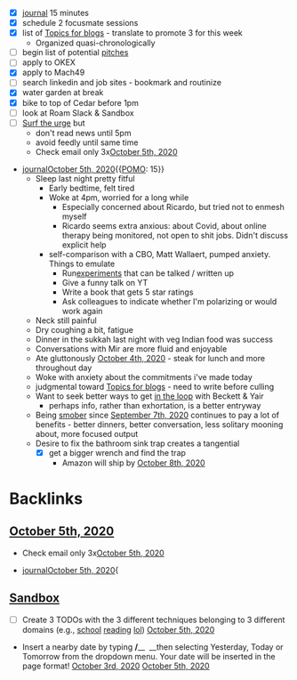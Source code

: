 - [x] [journal](<journal.md>) 15 minutes
- [x] schedule 2 focusmate sessions
- [x] list of [Topics for blogs](<Topics for blogs.md>) - translate to promote 3 for this week
    - Organized quasi-chronologically
- [ ] begin list of potential [pitches](<pitches.md>)
- [ ] apply to OKEX
- [x] apply to Mach49
- [ ] search linkedin and job sites - bookmark and routinize
- [x] water garden at break
- [x] bike to top of Cedar before 1pm
- [ ] look at Roam Slack & Sandbox
- [ ] [Surf the urge](<Surf the urge.md>) but 
    - don't read news until 5pm
    - avoid feedly until same time
    - Check email only 3x[October 5th, 2020](<October 5th, 2020.md>)
- [journal](<journal.md>)[October 5th, 2020](<October 5th, 2020.md>){{[POMO](<POMO.md>): 15}}
    - Sleep last night pretty fitful
        - Early bedtime, felt tired
        - Woke at 4pm, worried for a long while
            - Especially concerned about Ricardo, but tried not to enmesh myself
            - Ricardo seems extra anxious: about Covid, about online therapy being monitored, not open to shit jobs. Didn't discuss explicit help
        - self-comparison with a CBO, Matt Wallaert, pumped anxiety. Things to emulate
            - Run[experiments](<experiments.md>) that can be talked / written up
            - Give a funny talk on YT
            - Write a book that gets 5 star ratings
            - Ask colleagues to indicate whether I'm polarizing or would work again
    - Neck still painful
    - Dry coughing a bit, fatigue
    - Dinner in the sukkah last night with veg Indian food was success
    - Conversations with Mir are more fluid and enjoyable
    - Ate gluttonously [October 4th, 2020](<October 4th, 2020.md>) - steak for lunch and more throughout day
    - Woke with anxiety about the commitments i've made today
    - judgmental toward [Topics for blogs](<Topics for blogs.md>) - need to write before culling
    - Want to seek better ways to get [in the loop](<in the loop.md>) with Beckett & Yair
        - perhaps info, rather than exhortation, is a better entryway
    - Being [smober](<smober.md>) since [September 7th, 2020](<September 7th, 2020.md>) continues to pay a lot of benefits - better dinners, better conversation, less solitary mooning about, more focused output
    - Desire to fix the bathroom sink trap creates a tangential 
        - [x] get a bigger wrench and find the trap
            - Amazon will ship by [October 8th, 2020](<October 8th, 2020.md>)

# Backlinks
## [October 5th, 2020](<October 5th, 2020.md>)
- Check email only 3x[October 5th, 2020](<October 5th, 2020.md>)

- [journal](<journal.md>)[October 5th, 2020](<October 5th, 2020.md>){

## [Sandbox](<Sandbox.md>)
- [ ] Create 3 TODOs with the 3 different techniques belonging to 3 different domains (e.g., [school](<school.md>) [reading](<reading.md>) [lol](<lol.md>)) [October 5th, 2020](<October 5th, 2020.md>)

- Insert a nearby date by typing **/**__  __then selecting Yesterday, Today or Tomorrow from the dropdown menu. Your date will be inserted in the page format! [October 3rd, 2020](<October 3rd, 2020.md>) [October 5th, 2020](<October 5th, 2020.md>)

